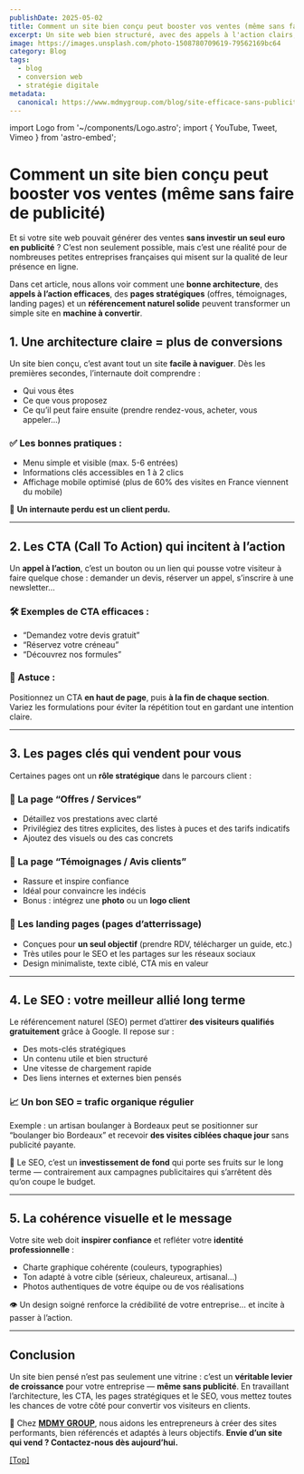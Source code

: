 ```yaml
---
publishDate: 2025-05-02
title: Comment un site bien conçu peut booster vos ventes (même sans faire de publicité)
excerpt: Un site web bien structuré, avec des appels à l'action clairs, un bon SEO et des pages stratégiques, peut devenir votre meilleur commercial — sans dépenser un centime en publicité.
image: https://images.unsplash.com/photo-1508780709619-79562169bc64
category: Blog 
tags:
  - blog
  - conversion web
  - stratégie digitale
metadata:  
  canonical: https://www.mdmygroup.com/blog/site-efficace-sans-publicite
---
```


import Logo from '~/components/Logo.astro';
import { YouTube, Tweet, Vimeo } from 'astro-embed';

# Comment un site bien conçu peut booster vos ventes (même sans faire de publicité)

Et si votre site web pouvait générer des ventes **sans investir un seul euro en publicité** ? C’est non seulement possible, mais c’est une réalité pour de nombreuses petites entreprises françaises qui misent sur la qualité de leur présence en ligne.

Dans cet article, nous allons voir comment une **bonne architecture**, des **appels à l’action efficaces**, des **pages stratégiques** (offres, témoignages, landing pages) et un **référencement naturel solide** peuvent transformer un simple site en **machine à convertir**.

## <a name="architecture"></a>1. Une architecture claire = plus de conversions

Un site bien conçu, c’est avant tout un site **facile à naviguer**. Dès les premières secondes, l’internaute doit comprendre :
- Qui vous êtes
- Ce que vous proposez
- Ce qu’il peut faire ensuite (prendre rendez-vous, acheter, vous appeler…)

### ✅ Les bonnes pratiques :
- Menu simple et visible (max. 5-6 entrées)
- Informations clés accessibles en 1 à 2 clics
- Affichage mobile optimisé (plus de 60% des visites en France viennent du mobile)

📌 **Un internaute perdu est un client perdu.**

---

## <a name="cta"></a>2. Les CTA (Call To Action) qui incitent à l’action

Un **appel à l’action**, c’est un bouton ou un lien qui pousse votre visiteur à faire quelque chose : demander un devis, réserver un appel, s’inscrire à une newsletter…

### 🛠 Exemples de CTA efficaces :
- “Demandez votre devis gratuit”
- “Réservez votre créneau”
- “Découvrez nos formules”

### 🧠 Astuce :
Positionnez un CTA **en haut de page**, puis **à la fin de chaque section**. Variez les formulations pour éviter la répétition tout en gardant une intention claire.

---

## <a name="pages-cles"></a>3. Les pages clés qui vendent pour vous

Certaines pages ont un **rôle stratégique** dans le parcours client :

### 📄 La page “Offres / Services”
- Détaillez vos prestations avec clarté
- Privilégiez des titres explicites, des listes à puces et des tarifs indicatifs
- Ajoutez des visuels ou des cas concrets

### 📄 La page “Témoignages / Avis clients”
- Rassure et inspire confiance
- Idéal pour convaincre les indécis
- Bonus : intégrez une **photo** ou un **logo client**

### 📄 Les landing pages (pages d’atterrissage)
- Conçues pour **un seul objectif** (prendre RDV, télécharger un guide, etc.)
- Très utiles pour le SEO et les partages sur les réseaux sociaux
- Design minimaliste, texte ciblé, CTA mis en valeur

---

## <a name="seo"></a>4. Le SEO : votre meilleur allié long terme

Le référencement naturel (SEO) permet d’attirer **des visiteurs qualifiés gratuitement** grâce à Google. Il repose sur :
- Des mots-clés stratégiques
- Un contenu utile et bien structuré
- Une vitesse de chargement rapide
- Des liens internes et externes bien pensés

### 📈 Un bon SEO = trafic organique régulier
Exemple : un artisan boulanger à Bordeaux peut se positionner sur “boulanger bio Bordeaux” et recevoir **des visites ciblées chaque jour** sans publicité payante.

🧠 Le SEO, c’est un **investissement de fond** qui porte ses fruits sur le long terme — contrairement aux campagnes publicitaires qui s’arrêtent dès qu’on coupe le budget.

---

## <a name="coherence"></a>5. La cohérence visuelle et le message

Votre site web doit **inspirer confiance** et refléter votre **identité professionnelle** :
- Charte graphique cohérente (couleurs, typographies)
- Ton adapté à votre cible (sérieux, chaleureux, artisanal…)
- Photos authentiques de votre équipe ou de vos réalisations

👁 Un design soigné renforce la crédibilité de votre entreprise… et incite à passer à l’action.

---

## <a name="Conclusion"></a>Conclusion

Un site bien pensé n’est pas seulement une vitrine : c’est un **véritable levier de croissance** pour votre entreprise — **même sans publicité**. En travaillant l’architecture, les CTA, les pages stratégiques et le SEO, vous mettez toutes les chances de votre côté pour convertir vos visiteurs en clients.

🚀 Chez **[MDMY GROUP](https://www.mdmygroup.com)**, nous aidons les entrepreneurs à créer des sites performants, bien référencés et adaptés à leurs objectifs. **Envie d’un site qui vend ? Contactez-nous dès aujourd’hui.**

[[Top]](#top)
